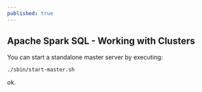 ```yaml
---
published: true
---
```

## Apache Spark SQL - Working with Clusters

You can start a standalone master server by executing:


`./sbin/start-master.sh`

ok.

